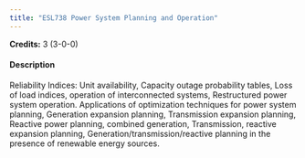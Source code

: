 ```yaml
---
title: "ESL738 Power System Planning and Operation"
---
```

**Credits:** 3 (3-0-0)

#### Description
Reliability Indices: Unit availability, Capacity outage probability tables, Loss of load indices, operation of interconnected systems, Restructured power system operation. Applications of optimization techniques for power system planning, Generation expansion planning, Transmission expansion planning, Reactive power planning, combined generation, Transmission, reactive expansion planning, Generation/transmission/reactive planning in the presence of renewable energy sources.